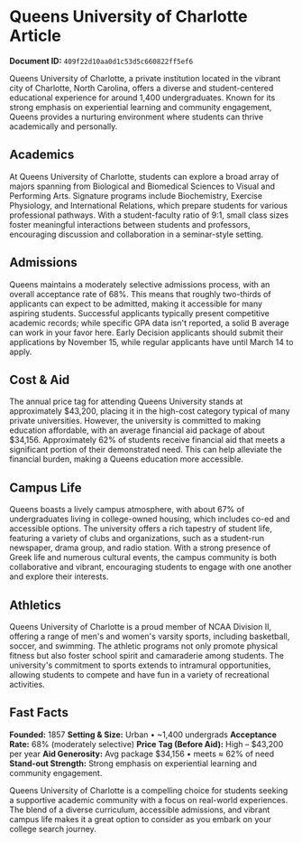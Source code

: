 # Queens University of Charlotte Article

**Document ID:** `409f22d10aa0d1c53d5c660822ff5ef6`

Queens University of Charlotte, a private institution located in the vibrant city of Charlotte, North Carolina, offers a diverse and student-centered educational experience for around 1,400 undergraduates. Known for its strong emphasis on experiential learning and community engagement, Queens provides a nurturing environment where students can thrive academically and personally.

## Academics
At Queens University of Charlotte, students can explore a broad array of majors spanning from Biological and Biomedical Sciences to Visual and Performing Arts. Signature programs include Biochemistry, Exercise Physiology, and International Relations, which prepare students for various professional pathways. With a student-faculty ratio of 9:1, small class sizes foster meaningful interactions between students and professors, encouraging discussion and collaboration in a seminar-style setting.

## Admissions
Queens maintains a moderately selective admissions process, with an overall acceptance rate of 68%. This means that roughly two-thirds of applicants can expect to be admitted, making it accessible for many aspiring students. Successful applicants typically present competitive academic records; while specific GPA data isn't reported, a solid B average can work in your favor here. Early Decision applicants should submit their applications by November 15, while regular applicants have until March 14 to apply.

## Cost & Aid
The annual price tag for attending Queens University stands at approximately $43,200, placing it in the high-cost category typical of many private universities. However, the university is committed to making education affordable, with an average financial aid package of about $34,156. Approximately 62% of students receive financial aid that meets a significant portion of their demonstrated need. This can help alleviate the financial burden, making a Queens education more accessible.

## Campus Life
Queens boasts a lively campus atmosphere, with about 67% of undergraduates living in college-owned housing, which includes co-ed and accessible options. The university offers a rich tapestry of student life, featuring a variety of clubs and organizations, such as a student-run newspaper, drama group, and radio station. With a strong presence of Greek life and numerous cultural events, the campus community is both collaborative and vibrant, encouraging students to engage with one another and explore their interests.

## Athletics
Queens University of Charlotte is a proud member of NCAA Division II, offering a range of men's and women's varsity sports, including basketball, soccer, and swimming. The athletic programs not only promote physical fitness but also foster school spirit and camaraderie among students. The university's commitment to sports extends to intramural opportunities, allowing students to compete and have fun in a variety of recreational activities.

## Fast Facts
**Founded:** 1857
**Setting & Size:** Urban • ~1,400 undergrads
**Acceptance Rate:** 68% (moderately selective)
**Price Tag (Before Aid):** High – $43,200 per year
**Aid Generosity:** Avg package $34,156 • meets ≈ 62% of need
**Stand-out Strength:** Strong emphasis on experiential learning and community engagement.

Queens University of Charlotte is a compelling choice for students seeking a supportive academic community with a focus on real-world experiences. The blend of a diverse curriculum, accessible admissions, and vibrant campus life makes it a great option to consider as you embark on your college search journey.
